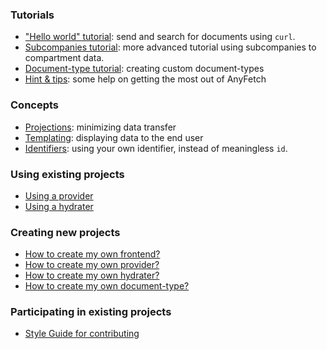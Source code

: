 ### Tutorials
* ["Hello world" tutorial](/guides/tutorials/hello-world.html): send and search for documents using `curl`.
* [Subcompanies tutorial](/guides/tutorials/subcompanies.html): more advanced tutorial using subcompanies to compartment data.
* [Document-type tutorial](/guides/tutorials/document-type.html): creating custom document-types 
* [Hint &amp; tips](/guides/tutorials/tips.html): some help on getting the most out of AnyFetch

### Concepts
* [Projections](/guides/concepts/projection.html): minimizing data transfer
* [Templating](/guides/concepts/templating.html): displaying data to the end user
* [Identifiers](/guides/concepts/identifier.html): using your own identifier, instead of meaningless `id`.

### Using existing projects
* [Using a provider](/guides/using/provider.html)
* [Using a hydrater](/guides/using/hydrater.html)

### Creating new projects
* [How to create my own frontend?](/guides/creating/frontend.html)
* [How to create my own provider?](/guides/creating/provider.html)
* [How to create my own hydrater?](/guides/creating/hydrater.html)
* [How to create my own document-type?](/guides/creating/document-type.html)

### Participating in existing projects
* [Style Guide for contributing](/contributing.html)

